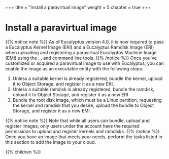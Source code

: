 +++
title = "Install a paravirtual image"
weight = 5
chapter = true
+++


# Install a paravirtual image

{{% notice note %}}
As of Eucalyptus version 4.0, it is now required to pass a Eucalyptus Kernel Image (EKI) and a Eucalyptus Ramdisk Image (ERI) when uploading and registering a paravirtual Eucalyptus Machine Image (EMI) using the , , and command line tools. 
{{% /notice %}}
Once you've customized or acquired a paravirtual image to use with Eucalyptus, you can enable the image as an executable entity with the following steps: 



1. Unless a suitable kernel is already registered, bundle the kernel, upload it to Object Storage, and register it as a new EKI. 
1. Unless a suitable ramdisk is already registered, bundle the ramdisk, upload it to Object Storage, and register it as a new ERI 
1. Bundle the root disk image, which must be a Linux partition, requesting the kernel and ramdisk that you desire, upload the bundle to Object Storage, and register it as a new EMI. 

{{% notice note %}}
Note that while all users can bundle, upload and register images, only users under the account have the required permissions to upload and register kernels and ramdisks. 
{{% /notice %}}
Once you have an image that meets your needs, perform the tasks listed in this section to add the image to your cloud. 



{{% children %}}
